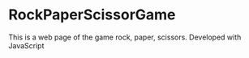 # RockPaperScissorGame
This is a web page of the game rock, paper, scissors. Developed with JavaScript
